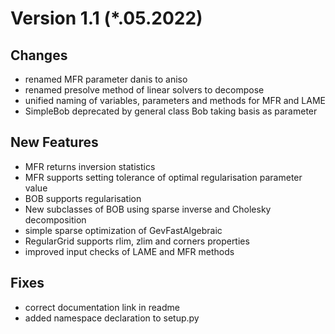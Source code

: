 Version 1.1 (*.05.2022)
=====================

Changes
-------
 - renamed MFR parameter danis to aniso
 - renamed presolve method of linear solvers to decompose
 - unified naming of variables, parameters and methods for MFR and LAME
 - SimpleBob deprecated by general class Bob taking basis as parameter

New Features
------------
 - MFR returns inversion statistics
 - MFR supports setting tolerance of optimal regularisation parameter value
 - BOB supports regularisation
 - New subclasses of BOB using sparse inverse and Cholesky decomposition
 - simple sparse optimization of GevFastAlgebraic
 - RegularGrid supports rlim, zlim and corners properties
 - improved input checks of LAME and MFR methods

Fixes
-----
 - correct documentation link in readme
 - added namespace declaration to setup.py
